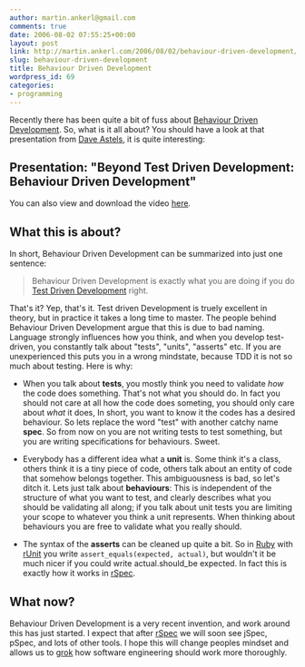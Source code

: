 ```yaml
---
author: martin.ankerl@gmail.com
comments: true
date: 2006-08-02 07:55:25+00:00
layout: post
link: http://martin.ankerl.com/2006/08/02/behaviour-driven-development/
slug: behaviour-driven-development
title: Behaviour Driven Development
wordpress_id: 69
categories:
- programming
---
```


Recently there has been quite a bit of fuss about [Behaviour Driven Development](http://behaviour-driven.org/). So, what is it all about? You should have a look at that presentation from [Dave Astels](http://www.daveastels.com/), it is quite interesting:

## Presentation: "Beyond Test Driven Development: Behaviour Driven Development"

You can also view and download the video [here](http://video.google.com/videoplay?docid=8135690990081075324&q=behaviour+driven+development).

## What this is about?

In short, Behaviour Driven Development can be summarized into just one sentence:

> Behaviour Driven Development is exactly what you are doing if you do [Test Driven Development](http://www.agiledata.org/essays/tdd.html) right.

That's it? Yep, that's it. Test driven Development is truely excellent in theory, but in practice it takes a long time to master. The people behind Behaviour Driven Development argue that this is due to bad naming. Language strongly influences how you think, and when you develop test-driven, you constantly talk about "tests", "units", "asserts" etc. If you are unexperienced this puts you in a wrong mindstate, because TDD it is not so much about testing. Here is why:

* When you talk about **tests**, you mostly think you need to validate _how_ the code does something. That's not what you should do. In fact you should not care at all how the code does someting, you should only care about _what_ it does, In short, you want to know it the codes has a desired behaviour. So lets replace the word "test" with another catchy name **spec**. So from now on you are not writing tests to test something, but you are writing specifications for behaviours. Sweet.

* Everybody has a different idea what a **unit** is. Some think it's a class, others think it is a tiny piece of code, others talk about an entity of code that somehow belongs together. This ambiguousness is bad, so let's ditch it. Lets just talk about **behaviours**: This is independent of the structure of what you want to test, and clearly describes what you should be validating all along; if you talk about unit tests you are limiting your scope to whatever you think a unit represents. When thinking about behaviours you are free to validate what you really should.

* The syntax of the **asserts** can be cleaned up quite a bit. So in [Ruby](http://www.ruby-lang.org/en/) with [rUnit](http://www.ruby-doc.org/stdlib/libdoc/runit/rdoc/index.html) you write `assert_equals(expected, actual)`, but wouldn't it be much nicer if you could write actual.should_be expected. In fact this is exactly how it works in [rSpec](http://rspec.rubyforge.org/).


## What now?

Behaviour Driven Development is a very recent invention, and work around this has just started. I expect that after [rSpec](http://rspec.rubyforge.org/) we will soon see jSpec, pSpec, and lots of other tools. I hope this will change peoples mindset and allows us to [grok](http://www.answers.com/grok) how software engineering should work more thoroughly.
